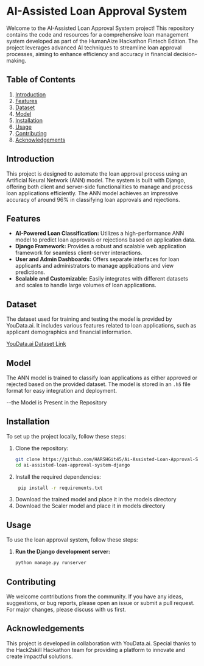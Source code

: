 # AI-Assisted Loan Approval System

Welcome to the AI-Assisted Loan Approval System project! This repository contains the code and resources for a comprehensive loan management system developed as part of the HumanAize Hackathon Fintech Edition. The project leverages advanced AI techniques to streamline loan approval processes, aiming to enhance efficiency and accuracy in financial decision-making.

## Table of Contents
1. [Introduction](#introduction)
2. [Features](#features)
3. [Dataset](#dataset)
4. [Model](#model)
5. [Installation](#installation)
6. [Usage](#usage)
7. [Contributing](#contributing)
8. [Acknowledgements](#acknowledgements)

## Introduction
This project is designed to automate the loan approval process using an Artificial Neural Network (ANN) model. The system is built with Django, offering both client and server-side functionalities to manage and process loan applications efficiently. The ANN model achieves an impressive accuracy of around 96% in classifying loan approvals and rejections.

## Features
- **AI-Powered Loan Classification:** Utilizes a high-performance ANN model to predict loan approvals or rejections based on application data.
- **Django Framework:** Provides a robust and scalable web application framework for seamless client-server interactions.
- **User and Admin Dashboards:** Offers separate interfaces for loan applicants and administrators to manage applications and view predictions.
- **Scalable and Customizable:** Easily integrates with different datasets and scales to handle large volumes of loan applications.

## Dataset
The dataset used for training and testing the model is provided by YouData.ai. It includes various features related to loan applications, such as applicant demographics and financial information.

[YouData.ai Dataset Link](#https://www.youdata.ai/yourdata/669ccea99a7e184abf439505)  

## Model
The ANN model is trained to classify loan applications as either approved or rejected based on the provided dataset. The model is stored in an `.h5` file format for easy integration and deployment.

--the Model is Present in the Repository

## Installation
To set up the project locally, follow these steps:

1. Clone the repository:
   ```bash
   git clone https://github.com/HARSHGit45/Ai-Assisted-Loan-Approval-System-Django
   cd ai-assisted-loan-approval-system-django
2. Install the required dependencies:
   ```bash
    pip install -r requirements.txt
3. Download the trained model and place it in the models directory
4. Download the Scaler model and place it in models directory

## Usage
To use the loan approval system, follow these steps:

1. **Run the Django development server:**
   ```bash
   python manage.py runserver

## Contributing
We welcome contributions from the community. If you have any ideas, suggestions, or bug reports, please open an issue or submit a pull request. For major changes, please discuss with us first.

## Acknowledgements
This project is developed in collaboration with YouData.ai. Special thanks to the Hack2skill Hackathon team for providing a platform to innovate and create impactful solutions.




  

